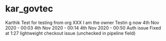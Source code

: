 # kar_govtec
Karthik Test for testing from org XXX
I am the owner
Testin
g now
4th Nov 2020 - 00:03
4th Nov 2020 - 00:14
4th Nov 2020 - 00:50
Auth issue Fixed at 1:27 
lightweight checkout issue (unchecked in pipeline field)


